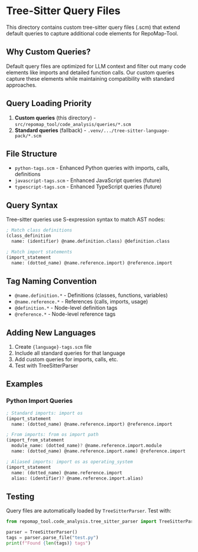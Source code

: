 # Tree-Sitter Query Files

This directory contains custom tree-sitter query files (.scm) that extend default queries to capture additional code elements for RepoMap-Tool.

## Why Custom Queries?

Default query files are optimized for LLM context and filter out many code elements like imports and detailed function calls. Our custom queries capture these elements while maintaining compatibility with standard approaches.

## Query Loading Priority

1. **Custom queries** (this directory) - `src/repomap_tool/code_analysis/queries/*.scm`
2. **Standard queries** (fallback) - `.venv/.../tree-sitter-language-pack/*.scm`

## File Structure

- `python-tags.scm` - Enhanced Python queries with imports, calls, definitions
- `javascript-tags.scm` - Enhanced JavaScript queries (future)
- `typescript-tags.scm` - Enhanced TypeScript queries (future)

## Query Syntax

Tree-sitter queries use S-expression syntax to match AST nodes:

```scheme
; Match class definitions
(class_definition
  name: (identifier) @name.definition.class) @definition.class

; Match import statements
(import_statement
  name: (dotted_name) @name.reference.import) @reference.import
```

## Tag Naming Convention

- `@name.definition.*` - Definitions (classes, functions, variables)
- `@name.reference.*` - References (calls, imports, usage)
- `@definition.*` - Node-level definition tags
- `@reference.*` - Node-level reference tags

## Adding New Languages

1. Create `{language}-tags.scm` file
2. Include all standard queries for that language
3. Add custom queries for imports, calls, etc.
4. Test with TreeSitterParser

## Examples

### Python Import Queries

```scheme
; Standard imports: import os
(import_statement
  name: (dotted_name) @name.reference.import) @reference.import

; From imports: from os import path
(import_from_statement
  module_name: (dotted_name)? @name.reference.import.module
  name: (dotted_name) @name.reference.import.name) @reference.import

; Aliased imports: import os as operating_system
(import_statement
  name: (dotted_name) @name.reference.import
  alias: (identifier)? @name.reference.import.alias)
```

## Testing

Query files are automatically loaded by `TreeSitterParser`. Test with:

```python
from repomap_tool.code_analysis.tree_sitter_parser import TreeSitterParser

parser = TreeSitterParser()
tags = parser.parse_file("test.py")
print(f"Found {len(tags)} tags")
```
